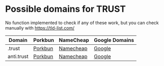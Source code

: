 # Possible domains for TRUST

No function implemented to check if any of these work, but you can check manually with https://tld-list.com/

| Domain | Porkbun | NameCheap | Google Domains |
|---|---|---|---|
| .trust | [Porkbun](https://porkbun.com/checkout/search?prb=e814663da1&tlds=&idnLanguage=&search=search&q=.trust) | [Namecheap](https://www.namecheap.com/domains/registration/results/?domain=.trust) | [Google](https://domains.google.com/registrar/search?searchTerm=.trust) |
| anti.trust | [Porkbun](https://porkbun.com/checkout/search?prb=e814663da1&tlds=&idnLanguage=&search=search&q=anti.trust) | [Namecheap](https://www.namecheap.com/domains/registration/results/?domain=anti.trust) | [Google](https://domains.google.com/registrar/search?searchTerm=anti.trust) |
